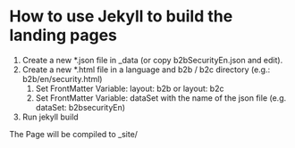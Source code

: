 # How to use Jekyll to build the landing pages

1. Create a new *.json file in _data (or copy b2bSecurityEn.json and edit).
2. Create a new *.html file in a language and b2b / b2c directory (e.g.: b2b/en/security.html)
	1. Set FrontMatter Variable: layout: b2b or layout: b2c
	2. Set FrontMatter Variable: dataSet with the name of the json file (e.g. dataSet: b2bsecurityEn)
3. Run jekyll build

The Page will be compiled to _site/
